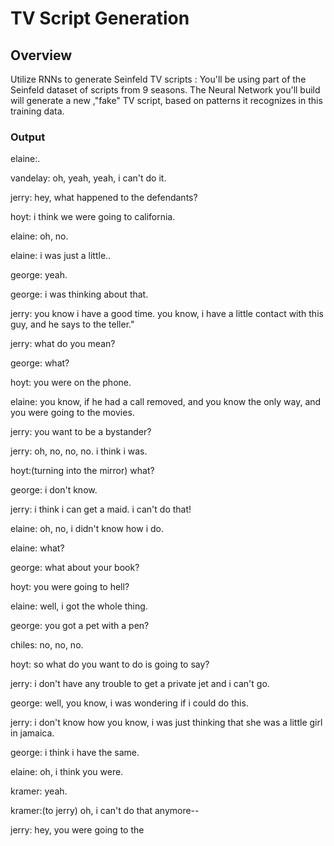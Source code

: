 # TV Script Generation 

## Overview 

Utilize RNNs to generate Seinfeld TV scripts : You'll be using part of the Seinfeld dataset of scripts from 9 seasons. The Neural Network you'll build will generate a new ,"fake" TV script, based on patterns it recognizes in this training data.

### Output 
elaine:.

vandelay: oh, yeah, yeah, i can't do it.

jerry: hey, what happened to the defendants?

hoyt: i think we were going to california.

elaine: oh, no.

elaine: i was just a little..

george: yeah.

george: i was thinking about that.

jerry: you know i have a good time. you know, i have a little contact with this guy, and he says to the teller."

jerry: what do you mean?

george: what?

hoyt: you were on the phone.

elaine: you know, if he had a call removed, and you know the only way, and you were going to the movies.

jerry: you want to be a bystander?

jerry: oh, no, no, no. i think i was.

hoyt:(turning into the mirror) what?

george: i don't know.

jerry: i think i can get a maid. i can't do that!

elaine: oh, no, i didn't know how i do.

elaine: what?

george: what about your book?

hoyt: you were going to hell?

elaine: well, i got the whole thing.

george: you got a pet with a pen?

chiles: no, no, no.

hoyt: so what do you want to do is going to say?

jerry: i don't have any trouble to get a private jet and i can't go.

george: well, you know, i was wondering if i could do this.

jerry: i don't know how you know, i was just thinking that she was a little girl in jamaica.

george: i think i have the same.

elaine: oh, i think you were.

kramer: yeah.

kramer:(to jerry) oh, i can't do that anymore--

jerry: hey, you were going to the
